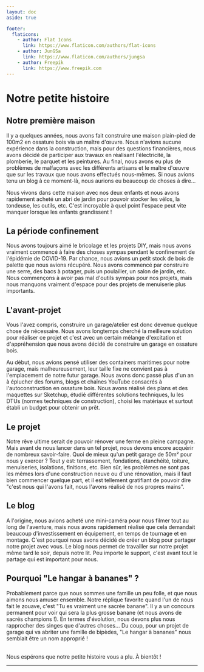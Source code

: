 ```yaml
---
layout: doc
aside: true

footer:
  flaticons:
    - author: Flat Icons
      link: https://www.flaticon.com/authors/flat-icons
    - author: JunGSa
      link: https://www.flaticon.com/authors/jungsa
    - author: Freepik
      link: https://www.freepik.com
---
```


<script setup>
import {members} from './members.ts'
</script>

<LastUpdated />

# <Flaticon :icon="{src: '/media/about-us/005-parchment.png', alt:'icône parchemin'}"/> Notre petite histoire

## <Flaticon :icon="{src: '/media/about-us/001-cabin.png', alt: 'icône maison'}"/> Notre première maison

Il y a quelques années, nous avons fait construire une maison plain-pied de 100m2 en ossature bois via un maître d'œuvre. Nous n'avions aucune expérience dans la construction, mais pour des questions financières, nous avons décidé de participer aux travaux en réalisant l'électricité, la plomberie, le parquet et les peintures. Au final, nous avons eu plus de problèmes de malfaçons avec les différents artisans et le maître d'œuvre que sur les travaux que nous avons effectués nous-mêmes. Si nous avions tenu un blog à ce moment-là, nous aurions eu beaucoup de choses à dire...

Nous vivons dans cette maison avec nos deux enfants et nous avons rapidement acheté un abri de jardin pour pouvoir stocker les vélos, la tondeuse, les outils, etc. C'est incroyable à quel point l'espace peut vite manquer lorsque les enfants grandissent !

## <Flaticon :icon="{src: '/media/about-us/006-coronavirus.png', alt:'icône coronavirus'}"/> La période confinement

Nous avons toujours aimé le bricolage et les projets DIY, mais nous avons vraiment commencé à faire des choses sympas pendant le confinement de l'épidémie de COVID-19. Par chance, nous avions un petit stock de bois de palette que nous avions récupéré. Nous avons commencé par construire une serre, des bacs à potager, puis un poulailler, un salon de jardin, etc. Nous commençons à avoir pas mal d'outils sympas pour nos projets, mais nous manquons vraiment d'espace pour des projets de menuiserie plus importants.

## <Flaticon :icon="{src: '/media/about-us/002-compass.png', alt:'icône plans garage'}"/> L'avant-projet

Vous l'avez compris, construire un garage/atelier est donc devenue quelque chose de nécessaire. Nous avons longtemps cherché la meilleure solution pour réaliser ce projet et c'est avec un certain mélange d'excitation et d'appréhension que nous avons décidé de construire un garage en ossature bois.

Au début, nous avions pensé utiliser des containers maritimes pour notre garage, mais malheureusement, leur taille fixe ne convient pas à l'emplacement de notre futur garage. Nous avons donc passé plus d'un an à éplucher des forums, blogs et chaînes YouTube consacrés à l'autoconstruction en ossature bois. Nous avons réalisé des plans et des maquettes sur Sketchup, étudié différentes solutions techniques, lu les DTUs (normes techniques de construction), choisi les matériaux et surtout établi un budget pour obtenir un prêt.

## <Flaticon :icon="{src:'/media/about-us/004-house.png', alt:'icône garage en construction'}"/> Le projet

Notre rêve ultime serait de pouvoir rénover une ferme en pleine campagne. Mais avant de nous lancer dans un tel projet, nous devons encore acquérir de nombreux savoir-faire. Quoi de mieux qu'un petit garage de 50m² pour nous y exercer ? Tout y est: terrassement, fondations, étanchéité, toiture, menuiseries, isolations, finitions, etc. Bien sûr, les problèmes ne sont pas les mêmes lors d'une construction neuve ou d'une rénovation, mais il faut bien commencer quelque part, et il est tellement gratifiant de pouvoir dire "c'est nous qui l'avons fait, nous l'avons réalisé de nos propres mains".

## <Flaticon :icon="{src:'/media/about-us/003-blogging.png', alt:'icône blog'}"/> Le blog

A l'origine, nous avions acheté une mini-caméra pour nous filmer tout au long de l'aventure, mais nous avons rapidement réalisé que cela demandait beaucoup d'investissement en équipement, en temps de tournage et en montage. C'est pourquoi nous avons décidé de créer un blog pour partager notre projet avec vous. Le blog nous permet de travailler sur notre projet même tard le soir, depuis notre lit. Peu importe le support, c'est avant tout le partage qui est important pour nous.

## <Flaticon :icon="{src: '/media/about-us/007-banana.png', alt:'icône banane'}"/> Pourquoi \"Le hangar à bananes\" ?

Probablement parce que nous sommes une famille un peu folle, et que nous aimons nous amuser ensemble. Notre réplique favorite quand l'un de nous fait le zouave, c'est "Tu es vraiment une sacrée banane". Il y a un concours permanent pour voir qui sera la plus grosse banane (et nous avons de sacrés champions !). En termes d'évolution, nous devons plus nous rapprocher des singes que d'autres choses... Du coup, pour un projet de garage qui va abriter une famille de bipèdes, "Le hangar à bananes" nous semblait être un nom approprié !

<br/>
Nous espérons que notre petite histoire vous a plu. À bientôt !
<hr />
<TeamMembers :members="members"/>
